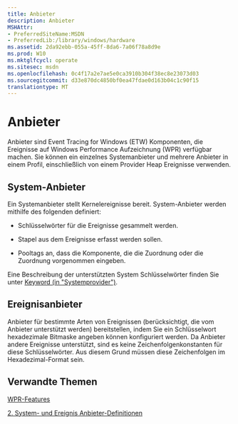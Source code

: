 ```yaml
---
title: Anbieter
description: Anbieter
MSHAttr:
- PreferredSiteName:MSDN
- PreferredLib:/library/windows/hardware
ms.assetid: 2da92ebb-055a-45ff-8da6-7a06f78a8d9e
ms.prod: W10
ms.mktglfcycl: operate
ms.sitesec: msdn
ms.openlocfilehash: 0c4f17a2e7ae5e0ca3910b304f38ec8e23073d03
ms.sourcegitcommit: d33e870dc4850bf0ea47fdae0d163b04c1c90f15
translationtype: MT
---
```

# <a name="providers"></a>Anbieter


Anbieter sind Event Tracing for Windows (ETW) Komponenten, die Ereignisse auf Windows Performance Aufzeichnung (WPR) verfügbar machen. Sie können ein einzelnes Systemanbieter und mehrere Anbieter in einem Profil, einschließlich von einem Provider Heap Ereignisse verwenden.

## <a name="system-providers"></a>System-Anbieter


Ein Systemanbieter stellt Kernelereignisse bereit. System-Anbieter werden mithilfe des folgenden definiert:

-   Schlüsselwörter für die Ereignisse gesammelt werden.

-   Stapel aus dem Ereignisse erfasst werden sollen.

-   Pooltags an, dass die Komponente, die die Zuordnung oder die Zuordnung vorgenommen eingeben.

Eine Beschreibung der unterstützten System Schlüsselwörter finden Sie unter [Keyword (in "Systemprovider")](keyword--in-systemprovider-.md).

## <a name="event-providers"></a>Ereignisanbieter


Anbieter für bestimmte Arten von Ereignissen (berücksichtigt, die vom Anbieter unterstützt werden) bereitstellen, indem Sie ein Schlüsselwort hexadezimale Bitmaske angeben können konfiguriert werden. Da Anbieter andere Ereignisse unterstützt, sind es keine Zeichenfolgenkonstanten für diese Schlüsselwörter. Aus diesem Grund müssen diese Zeichenfolgen im Hexadezimal-Format sein.

## <a name="related-topics"></a>Verwandte Themen


[WPR-Features](wpr-features.md)

[2. System- und Ereignis Anbieter-Definitionen](2-system-and-event-provider-definitions.md)

 

 







